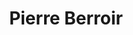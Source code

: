 ---
title: Pierre Berroir
username: pierre
full_name: Pierre Berroir
credentials: MSc.
category: 2
position: PhD candidate
profile_img: /media/images/team/pierre.png
teaser: 
social:
  email: ""
  
keywords: |
  
presentation: |
  
---